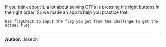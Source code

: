 If you think about it, a lot about solving CTFs is pressing the right buttons in the right order. So we made an app to help you practice that.

``Use flagCheck to input the flag you get from the challenge to get the actual flag``

---
**Author:** Joseph
